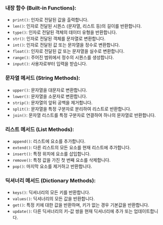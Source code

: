 ### 내장 함수 (Built-in Functions):
- `print()`: 인자로 전달된 값을 출력합니다.
- `len()`: 인자로 전달된 시퀀스 (문자열, 리스트 등)의 길이를 반환합니다.
- `type()`: 인자로 전달된 객체의 데이터 유형을 반환합니다.
- `str()`: 인자로 전달된 객체를 문자열로 변환합니다.
- `int()`: 인자로 전달된 값 또는 문자열을 정수로 변환합니다.
- `float()`: 인자로 전달된 값 또는 문자열을 실수로 변환합니다.
- `range()`: 주어진 범위에서 정수의 시퀀스를 생성합니다.
- `input()`: 사용자로부터 입력을 받습니다.

### 문자열 메서드 (String Methods):
- `upper()`: 문자열을 대문자로 변환합니다.
- `lower()`: 문자열을 소문자로 변환합니다.
- `strip()`: 문자열의 앞뒤 공백을 제거합니다.
- `split()`: 문자열을 특정 구분자로 분리하여 리스트로 반환합니다.
- `join()`: 문자열 리스트를 특정 구분자로 연결하여 하나의 문자열로 반환합니다.

### 리스트 메서드 (List Methods):
- `append()`: 리스트에 요소를 추가합니다.
- `extend()`: 다른 리스트의 모든 요소를 현재 리스트에 추가합니다.
- `insert()`: 특정 위치에 요소를 삽입합니다.
- `remove()`: 특정 값을 가진 첫 번째 요소를 삭제합니다.
- `pop()`: 마지막 요소를 제거하고 반환합니다.

### 딕셔너리 메서드 (Dictionary Methods):
- `keys()`: 딕셔너리의 모든 키를 반환합니다.
- `values()`: 딕셔너리의 모든 값을 반환합니다.
- `get()`: 특정 키에 대한 값을 반환하며, 키가 없는 경우 기본값을 반환합니다.
- `update()`: 다른 딕셔너리의 키-값 쌍을 현재 딕셔너리에 추가 또는 업데이트합니다.
